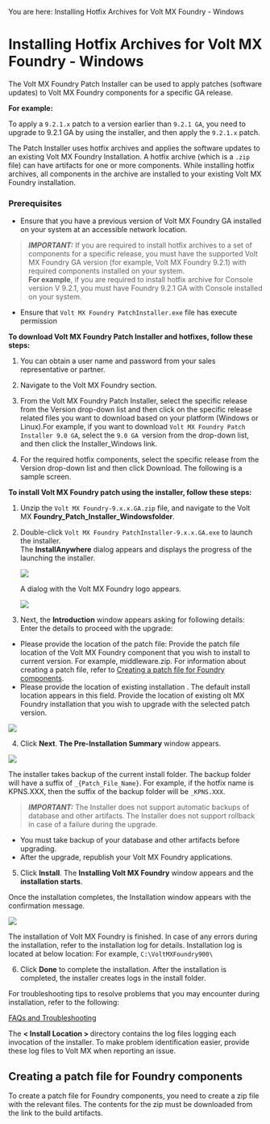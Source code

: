                          

You are here: Installing Hotfix Archives for Volt MX Foundry - Windows

Installing Hotfix Archives for Volt MX Foundry - Windows
=======================================================


The Volt MX Foundry Patch Installer can be used to apply patches (software updates) to Volt MX Foundry components for a specific GA release.

<b>For example:</b>

To apply a `9.2.1.x` patch to a version earlier than `9.2.1 GA`, you need to upgrade to  9.2.1 GA  by using the installer, and then apply the `9.2.1.x` patch.

The Patch Installer uses hotfix archives and applies the software updates to an existing Volt MX Foundry Installation. A hotfix archive (which is a `.zip` file) can have artifacts for one or more components. While installing hotfix archives, all components in the archive are installed to your existing Volt MX Foundry installation.

### Prerequisites

* Ensure that you have a previous version of Volt MX Foundry GA installed on your system at an accessible network location.

> **_IMPORTANT:_** If you are required to install hotfix archives to a set of components for a specific release, you must have the supported Volt MX Foundry GA version (for example, Volt MX Foundry 9.2.1) with required components installed on your system.<br>
<b>For example</b>, if you are required to install hotfix archive for Console version V 9.2.1, you must have Foundry 9.2.1 GA with Console installed on your system.</br>


* Ensure that  `Volt MX Foundry PatchInstaller.exe`  file has execute permission


<b>To download Volt MX Foundry Patch Installer and hotfixes, follow these steps:</b>

1. You can obtain a user name and password from your sales
   representative or partner.

2. Navigate to the Volt MX Foundry section.

3. From the Volt MX Foundry Patch Installer, select the specific 
   release from the Version drop-down list and then click on the specific release related files you want to download based on your platform (Windows or Linux).For example, if you want to download `Volt MX Foundry Patch Installer 9.0 GA`, select the `9.0 GA `version from the drop-down list, and then click the Installer_Windows link.

4. For the required hotfix components, select the specific release 
   from the Version drop-down list and then click Download. The following is a sample screen.

<b>To install Volt MX Foundry patch using the installer, follow these steps:</b>

1. Unzip the `Volt MX Foundry-9.x.x.GA.zip` file, and navigate to
   the Volt MX <b>Foundry_Patch_Installer_Windowsfolder</b>.

2. Double-click `Volt MX Foundry PatchInstaller-9.x.x.GA.exe` to
   launch the installer.<br>
   The <b>InstallAnywhere</b> dialog appears and displays the progress of the launching the installer.


      ![](Resources/Images/voltmx_Foundry_Patch_Installer.png)  


      A dialog with the Volt MX Foundry logo appears.


      ![](Resources/Images/voltmx-logo.png)  



<ol start="3">
  <li>Next, the <b>Introduction</b> window appears asking for following
   details: Enter the details to proceed with the upgrade:</li>
</ol>

   *    Please provide the location of the patch file: Provide the
        patch file location of the Volt MX Foundry component that you wish to install to current version. For example, middleware.zip.
        For information about creating a patch file, refer to [Creating a patch file for Foundry components](#creating-a-patch-file-for-foundry-components).
   *    Please provide the location of existing installation . The
        default install location appears in this field.
        Provide the location of existing olt MX Foundry installation that you wish to upgrade with the selected patch version.


   ![](Resources/Images/voltmx_introduction.png)  



<ol start="4">
  <li>Click <b>Next</b>. <b>The Pre-Installation Summary</b> window appears.</li>
</ol>


   ![](Resources/Images/voltmx_preinstalled_summary.png) 


   The installer takes backup of the current install folder. The backup folder will have a suffix of `_{Patch_File_Name}`. For example, if the hotfix name is KPNS.XXX, then the suffix of the backup folder will be `_KPNS.XXX`.

   > **_IMPORTANT:_** The Installer does not support automatic backups of database and other artifacts. The Installer does not support rollback in case of a failure during the upgrade.<br>
   -  You must take backup of your database and other artifacts
      before upgrading.<br>
   -  After the upgrade, republish your Volt MX Foundry
      applications.</br>

<ol start="5">
  <li>Click <b>Install</b>. The <b>Installing Volt MX Foundry</b> window appears and the <b>installation starts</b>.</li>
</ol>

   Once the installation completes, the Installation window appears with the confirmation message.


![](Resources/Images/voltmx_introduction1.png) 


   The installation of Volt MX Foundry is finished. In case of any errors during the installation, refer to the installation log for details. Installation log is located at below location: For example, `C:\VoltMXFoundry900\`

<ol start="6">
<li>Click <b>Done</b> to complete the installation. After the installation
   is completed, the installer creates logs in the install folder.</li>
</ol>

   For troubleshooting tips to resolve problems that you may encounter during installation, refer to the following:

   [FAQs and Troubleshooting](https://opensource.hcltechsw.com/volt-mx-docs/95/docs/documentation/Foundry/voltmx_foundry_windows_install_guide/Content/Troubleshooting.html)


   The <b> < Install Location > </b> directory contains the log files logging each invocation of the installer. To make problem identification easier, provide these log files to Volt MX when reporting an issue.

## Creating a patch file for Foundry components

To create a patch file for Foundry components, you need to create a zip file with the relevant files. The contents for the zip must be downloaded from the link to the build artifacts.

  